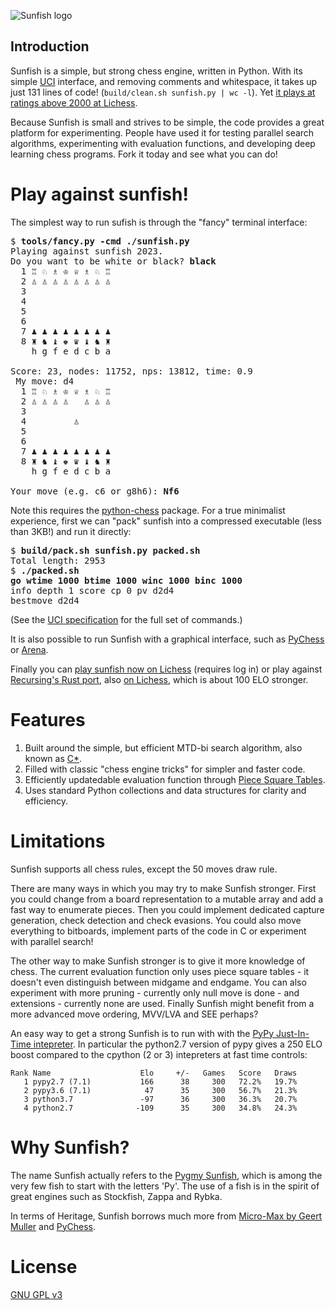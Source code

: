 ![Sunfish logo](https://raw.github.com/thomasahle/sunfish/master/docs/logo/sunfish_large.png)

## Introduction
Sunfish is a simple, but strong chess engine, written in Python. With its simple [UCI](http://wbec-ridderkerk.nl/html/UCIProtocol.html) interface, and removing comments and whitespace, it takes up just 131 lines of code! (`build/clean.sh sunfish.py | wc -l`).
Yet [it plays at ratings above 2000 at Lichess](https://lichess.org/@/sunfish-engine).

Because Sunfish is small and strives to be simple, the code provides a great platform for experimenting. People have used it for testing parallel search algorithms, experimenting with evaluation functions, and developing deep learning chess programs. Fork it today and see what you can do!

# Play against sunfish!

The simplest way to run sufish is through the "fancy" terminal interface:
<pre>
$ <b>tools/fancy.py -cmd ./sunfish.py</b>
Playing against sunfish 2023.
Do you want to be white or black? <b>black</b>
  1 ♖ ♘ ♗ ♔ ♕ ♗ ♘ ♖
  2 ♙ ♙ ♙ ♙ ♙ ♙ ♙ ♙
  3
  4
  5
  6
  7 ♟ ♟ ♟ ♟ ♟ ♟ ♟ ♟
  8 ♜ ♞ ♝ ♚ ♛ ♝ ♞ ♜
    h g f e d c b a

Score: 23, nodes: 11752, nps: 13812, time: 0.9
 My move: d4
  1 ♖ ♘ ♗ ♔ ♕ ♗ ♘ ♖
  2 ♙ ♙ ♙ ♙   ♙ ♙ ♙
  3
  4         ♙
  5
  6
  7 ♟ ♟ ♟ ♟ ♟ ♟ ♟ ♟
  8 ♜ ♞ ♝ ♚ ♛ ♝ ♞ ♜
    h g f e d c b a

Your move (e.g. c6 or g8h6): <b>Nf6</b>
</pre>

Note this requires the [python-chess](https://github.com/niklasf/python-chess/) package.
For a true minimalist experience, first we can "pack" sunfish into a compressed executable (less than 3KB!) and run it directly:
<pre>
$ <b>build/pack.sh sunfish.py packed.sh</b>
Total length: 2953
$ <b>./packed.sh</b>
<b>go wtime 1000 btime 1000 winc 1000 binc 1000</b>
info depth 1 score cp 0 pv d2d4
bestmove d2d4
</pre>
(See the [UCI specification](http://wbec-ridderkerk.nl/html/UCIProtocol.html) for the full set of commands.)

It is also possible to run Sunfish with a graphical interface, such as [PyChess](http://pychess.org) or [Arena](http://www.playwitharena.de).

Finally you can [play sunfish now on Lichess](https://lichess.org/@/sunfish-engine) (requires log in) or play against [Recursing's Rust port](https://github.com/Recursing/sunfish_rs),
also [on Lichess](https://lichess.org/@/sunfish_rs), which is about 100 ELO stronger.

# Features

1. Built around the simple, but efficient MTD-bi search algorithm, also known as [C*](https://www.chessprogramming.org/NegaC*).
2. Filled with classic "chess engine tricks" for simpler and faster code.
3. Efficiently updatedable evaluation function through [Piece Square Tables](https://www.chessprogramming.org/Piece-Square_Tables).
4. Uses standard Python collections and data structures for clarity and efficiency.

# Limitations

Sunfish supports all chess rules, except the 50 moves draw rule.

There are many ways in which you may try to make Sunfish stronger. First you could change from a board representation to a mutable array and add a fast way to enumerate pieces. Then you could implement dedicated capture generation, check detection and check evasions. You could also move everything to bitboards, implement parts of the code in C or experiment with parallel search!

The other way to make Sunfish stronger is to give it more knowledge of chess. The current evaluation function only uses piece square tables - it doesn't even distinguish between midgame and endgame. You can also experiment with more pruning - currently only null move is done - and extensions - currently none are used. Finally Sunfish might benefit from a more advanced move ordering, MVV/LVA and SEE perhaps?

An easy way to get a strong Sunfish is to run with with the [PyPy Just-In-Time intepreter](https://pypy.org/). In particular the python2.7 version of pypy gives a 250 ELO boost compared to the cpython (2 or 3) intepreters at fast time controls:

    Rank Name                    Elo     +/-   Games   Score   Draws
       1 pypy2.7 (7.1)           166      38     300   72.2%   19.7%
       2 pypy3.6 (7.1)            47      35     300   56.7%   21.3%
       3 python3.7               -97      36     300   36.3%   20.7%
       4 python2.7              -109      35     300   34.8%   24.3%


# Why Sunfish?

The name Sunfish actually refers to the [Pygmy Sunfish](http://en.wikipedia.org/wiki/Pygmy_sunfish), which is among the very few fish to start with the letters 'Py'. The use of a fish is in the spirit of great engines such as Stockfish, Zappa and Rybka.

In terms of Heritage, Sunfish borrows much more from [Micro-Max by Geert Muller](http://home.hccnet.nl/h.g.muller/max-src2.html) and [PyChess](http://pychess.org).

# License

[GNU GPL v3](https://www.gnu.org/licenses/gpl-3.0.en.html)
